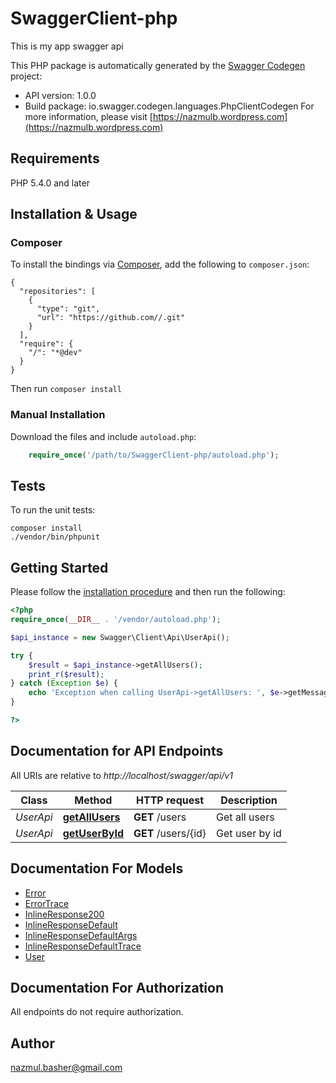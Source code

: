 # SwaggerClient-php
This is my app swagger api

This PHP package is automatically generated by the [Swagger Codegen](https://github.com/swagger-api/swagger-codegen) project:

- API version: 1.0.0
- Build package: io.swagger.codegen.languages.PhpClientCodegen
For more information, please visit [https://nazmulb.wordpress.com](https://nazmulb.wordpress.com)

## Requirements

PHP 5.4.0 and later

## Installation & Usage
### Composer

To install the bindings via [Composer](http://getcomposer.org/), add the following to `composer.json`:

```
{
  "repositories": [
    {
      "type": "git",
      "url": "https://github.com//.git"
    }
  ],
  "require": {
    "/": "*@dev"
  }
}
```

Then run `composer install`

### Manual Installation

Download the files and include `autoload.php`:

```php
    require_once('/path/to/SwaggerClient-php/autoload.php');
```

## Tests

To run the unit tests:

```
composer install
./vendor/bin/phpunit
```

## Getting Started

Please follow the [installation procedure](#installation--usage) and then run the following:

```php
<?php
require_once(__DIR__ . '/vendor/autoload.php');

$api_instance = new Swagger\Client\Api\UserApi();

try {
    $result = $api_instance->getAllUsers();
    print_r($result);
} catch (Exception $e) {
    echo 'Exception when calling UserApi->getAllUsers: ', $e->getMessage(), PHP_EOL;
}

?>
```

## Documentation for API Endpoints

All URIs are relative to *http://localhost/swagger/api/v1*

Class | Method | HTTP request | Description
------------ | ------------- | ------------- | -------------
*UserApi* | [**getAllUsers**](docs/Api/UserApi.md#getallusers) | **GET** /users | Get all users
*UserApi* | [**getUserById**](docs/Api/UserApi.md#getuserbyid) | **GET** /users/{id} | Get user by id


## Documentation For Models

 - [Error](docs/Model/Error.md)
 - [ErrorTrace](docs/Model/ErrorTrace.md)
 - [InlineResponse200](docs/Model/InlineResponse200.md)
 - [InlineResponseDefault](docs/Model/InlineResponseDefault.md)
 - [InlineResponseDefaultArgs](docs/Model/InlineResponseDefaultArgs.md)
 - [InlineResponseDefaultTrace](docs/Model/InlineResponseDefaultTrace.md)
 - [User](docs/Model/User.md)


## Documentation For Authorization

 All endpoints do not require authorization.


## Author

nazmul.basher@gmail.com



